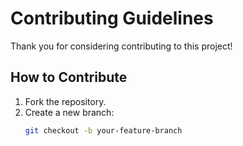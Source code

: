 # Contributing Guidelines

Thank you for considering contributing to this project!

## How to Contribute
1. Fork the repository.
2. Create a new branch:
   ```bash
   git checkout -b your-feature-branch
